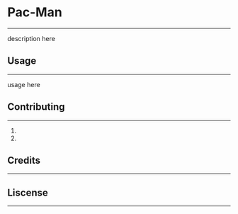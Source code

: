 # Pac-Man
---
description here

## Usage
---
usage here

## Contributing 
---
1.
2.

## Credits
---

## Liscense
---
 
